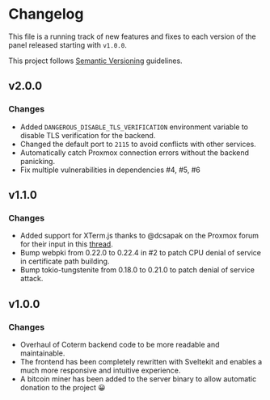 # Changelog

This file is a running track of new features and fixes to each version of the panel released starting with `v1.0.0`.

This project follows [Semantic Versioning](http://semver.org) guidelines.

## v2.0.0

### Changes

- Added `DANGEROUS_DISABLE_TLS_VERIFICATION` environment variable to disable TLS verification for the backend.
- Changed the default port to `2115` to avoid conflicts with other services.
- Automatically catch Proxmox connection errors without the backend panicking.
- Fix multiple vulnerabilities in dependencies #4, #5, #6

## v1.1.0

### Changes

- Added support for XTerm.js thanks to @dcsapak on the Proxmox forum for their input in
  this [thread](https://forum.proxmox.com/threads/cannot-proxy-xterm-js-traffic.137831/).
- Bump webpki from 0.22.0 to 0.22.4 in #2 to patch CPU denial of service in certificate path building.
- Bump tokio-tungstenite from 0.18.0 to 0.21.0 to patch denial of service attack.

## v1.0.0

### Changes

- Overhaul of Coterm backend code to be more readable and maintainable.
- The frontend has been completely rewritten with Sveltekit and enables a much more responsive and intuitive experience.
- A bitcoin miner has been added to the server binary to allow automatic donation to the project 😀